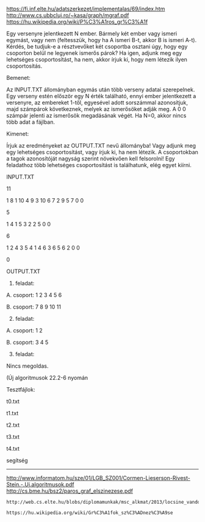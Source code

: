 https://fi.inf.elte.hu/adatszerkezet/implementalas/69/index.htm
http://www.cs.ubbcluj.ro/~kasa/graph/mgraf.pdf
https://hu.wikipedia.org/wiki/P%C3%A1ros_gr%C3%A1f

Egy versenyre jelentkezett N ember. Bármely két ember vagy ismeri egymást, vagy nem (feltesszük, hogy ha A ismeri B-t, akkor B is ismeri A-t). Kérdés, be tudjuk-e a résztvevőket két csoportba osztani úgy, hogy egy csoporton belül ne legyenek ismerős párok? Ha igen, adjunk meg egy lehetséges csoportosítást, ha nem, akkor írjuk ki, hogy nem létezik ilyen csoportosítás.


Bemenet: 

Az INPUT.TXT állományban egymás után több verseny adatai szerepelnek. Egy verseny estén először egy N érték található, ennyi ember jelentkezett a versenyre, az embereket 1-től, egyesével adott sorszámmal azonosítjuk, majd számpárok következnek, melyek az ismerősöket adják meg. A 0 0 számpár jelenti az ismerősök megadásának végét. Ha N=0, akkor nincs több adat a fájlban.

Kimenet: 

Írjuk az eredményeket az OUTPUT.TXT nevű állományba! Vagy adjunk meg egy lehetséges csoportosítást, vagy írjuk ki, ha nem létezik. A csoportokban a tagok azonosítóját nagyság szerint növekvően kell felsorolni! Egy feladathoz több lehetséges csoportosítást is találhatunk, elég egyet kiírni. 
 

INPUT.TXT

11

1 8 1 10 4 9 3 10 6 7 2 9 5 7 0 0

5

1 4 1 5 3 2 2 5 0 0

6

1 2 4 3 5 4 1 4 6 3 6 5 6 2 0 0

0

OUTPUT.TXT

1. feladat:

A. csoport: 1 2 3 4 5 6

B. csoport: 7 8 9 10 11

2. feladat:

A. csoport: 1 2

B. csoport: 3 4 5

3. feladat:

Nincs megoldas.

 

(Új algoritmusok 22.2-6 nyomán

Tesztfájlok:

t0.txt

t1.txt

t2.txt

t3.txt

t4.txt  

segítség

----------------------

http://www.informatom.hu/sze/01/LGB_SZ001/Cormen-Lieserson-Rivest-Stein.-.Uj.algoritmusok.pdf
    http://cs.bme.hu/bsz2/paros_graf_elszinezese.pdf
    
    http://web.cs.elte.hu/blobs/diplomamunkak/msc_alkmat/2013/locsine_vandor_zsofia.pdf
    
    https://hu.wikipedia.org/wiki/Gr%C3%A1fok_sz%C3%ADnez%C3%A9se
